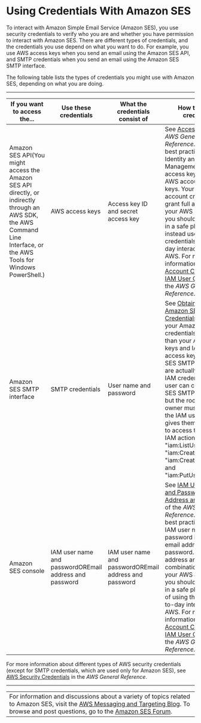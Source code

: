 # Using Credentials With Amazon SES<a name="using-credentials"></a>

To interact with Amazon Simple Email Service \(Amazon SES\), you use security credentials to verify who you are and whether you have permission to interact with Amazon SES\. There are different types of credentials, and the credentials you use depend on what you want to do\. For example, you use AWS access keys when you send an email using the Amazon SES API, and SMTP credentials when you send an email using the Amazon SES SMTP interface\.

The following table lists the types of credentials you might use with Amazon SES, depending on what you are doing\.


****  

| If you want to access the\.\.\. | Use these credentials | What the credentials consist of | How to get the credentials | 
| --- | --- | --- | --- | 
| Amazon SES API\(You might access the Amazon SES API directly, or indirectly through an AWS SDK, the AWS Command Line Interface, or the AWS Tools for Windows PowerShell\.\) | AWS access keys | Access key ID and secret access key | See [Access Keys](http://docs.aws.amazon.com/general/latest/gr/aws-sec-cred-types.html#access-keys-and-secret-access-keys) in the *AWS General Reference*\. For security best practice, use AWS Identity and Access Management \(IAM\) user access keys instead of AWS account access keys\. Your AWS account credentials grant full access to all your AWS resources, so you should store them in a safe place and instead use IAM user credentials for day\-to\-day interaction with AWS\. For more information, see [Root Account Credentials vs\. IAM User Credentials](http://docs.aws.amazon.com/general/latest/gr/root-vs-iam.html) in the *AWS General Reference*\.  | 
| Amazon SES SMTP interface | SMTP credentials | User name and password | See [Obtaining Your Amazon SES SMTP Credentials](smtp-credentials.md)\. Although your Amazon SES SMTP credentials are different than your AWS access keys and IAM user access keys, Amazon SES SMTP credentials are actually a type of IAM credentials\. An IAM user can create Amazon SES SMTP credentials, but the root account owner must ensure that the IAM user's policy gives them permission to access the following IAM actions: "iam:ListUsers", "iam:CreateUser", "iam:CreateAccessKey", and "iam:PutUserPolicy"\. | 
| Amazon SES console | IAM user name and passwordOREmail address and password | IAM user name and passwordOREmail address and password | See [IAM User Name and Password](http://docs.aws.amazon.com/general/latest/gr/aws-sec-cred-types.html#iam-user-name-and-password) and [Email Address and Password](http://docs.aws.amazon.com/general/latest/gr/aws-sec-cred-types.html#email-and-password-for-your-AWS-account) of the *AWS General Reference*\. For security best practice, use an IAM user name and password instead of an email address and password\. The email address and password combination are for your AWS account, so you should store them in a safe place instead of using them for day\-to\-day interaction with AWS\. For more information, see [Root Account Credentials vs\. IAM User Credentials](http://docs.aws.amazon.com/general/latest/gr/root-vs-iam.html) in the *AWS General Reference*\.  | 

For more information about different types of AWS security credentials \(except for SMTP credentials, which are used only for Amazon SES\), see [AWS Security Credentials](http://docs.aws.amazon.com/general/latest/gr/aws-security-credentials.html) in the *AWS General Reference*\.


****  

|  | 
| --- |
| For information and discussions about a variety of topics related to Amazon SES, visit the [AWS Messaging and Targeting Blog](https://aws.amazon.com//blogs/messaging-and-targeting/)\. To browse and post questions, go to the [Amazon SES Forum](https://forums.aws.amazon.com/forum.jspa?forumID=90)\. | 